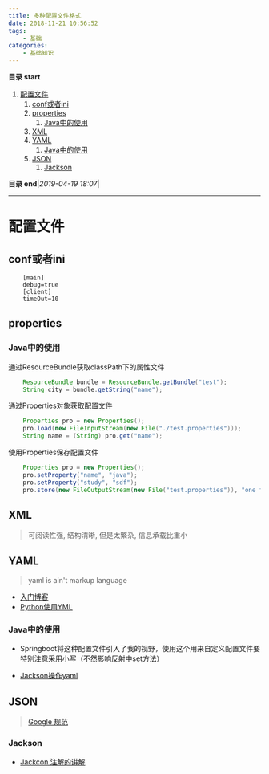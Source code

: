 ```yaml
---
title: 多种配置文件格式
date: 2018-11-21 10:56:52
tags: 
    - 基础
categories: 
    - 基础知识
---
```


**目录 start**
 
1. [配置文件](#配置文件)
    1. [conf或者ini](#conf或者ini)
    1. [properties](#properties)
        1. [Java中的使用](#java中的使用)
    1. [XML](#xml)
    1. [YAML](#yaml)
        1. [Java中的使用](#java中的使用)
    1. [JSON](#json)
        1. [Jackson](#jackson)

**目录 end**|_2019-04-19 18:07_|
****************************************
# 配置文件

## conf或者ini
```
    [main]
    debug=true
    [client]
    timeOut=10
```

## properties

### Java中的使用

通过ResourceBundle获取classPath下的属性文件
```java
    ResourceBundle bundle = ResourceBundle.getBundle("test");
    String city = bundle.getString("name");
```

通过Properties对象获取配置文件
```java
    Properties pro = new Properties();
    pro.load(new FileInputStream(new File("./test.properties")));
    String name = (String) pro.get("name");
```

使用Properties保存配置文件
```java
    Properties pro = new Properties();
    pro.setProperty("name", "java");
    pro.setProperty("study", "sdf");
    pro.store(new FileOutputStream(new File("test.properties")), "one file");
```

## XML
> 可阅读性强, 结构清晰, 但是太繁杂, 信息承载比重小

## YAML
> yaml is ain't markup language

- [入门博客](http://blog.csdn.net/liukuan73/article/details/78031693)
- [Python使用YML](http://www.cnblogs.com/c9com/archive/2013/01/05/2845539.html)

### Java中的使用
- Springboot将这种配置文件引入了我的视野，使用这个用来自定义配置文件要特别注意采用小写（不然影响反射中set方法）

- [Jackson操作yaml](https://dzone.com/articles/read-yaml-in-java-with-jackson)

## JSON
> [Google 规范](https://github.com/darcyliu/google-styleguide/blob/master/JSONStyleGuide.md)

### Jackson
- [Jackcon 注解的讲解](http://blog.csdn.net/sdyy321/article/details/40298081)
